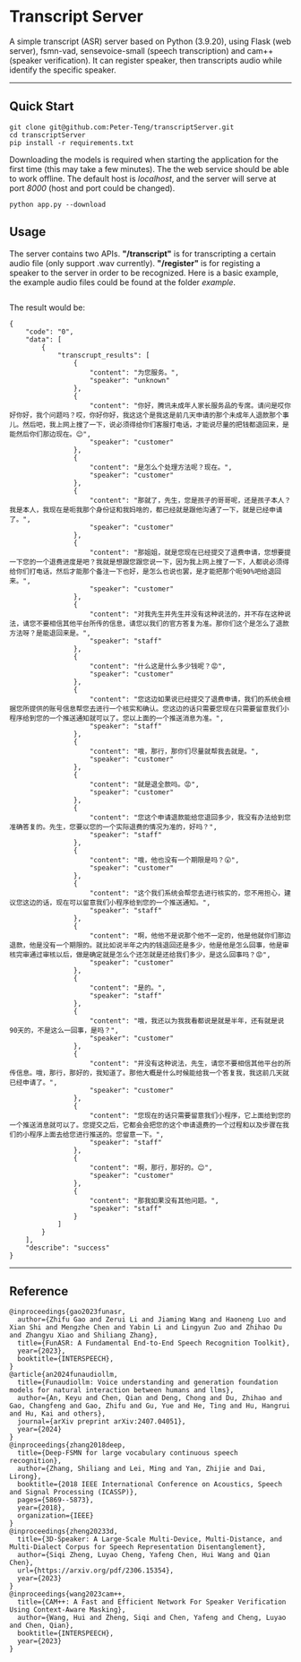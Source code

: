 # Transcript Server
A simple transcript (ASR) server based on Python (3.9.20), using Flask (web server), fsmn-vad, sensevoice-small (speech transcription) and cam++ (speaker verification). It can register speaker, then transcripts audio while identify the specific speaker.

---
## Quick Start
```
git clone git@github.com:Peter-Teng/transcriptServer.git
cd transcriptServer
pip install -r requirements.txt
```
Downloading the models is required when starting the application for the first time (this may take a few minutes). The the web service should be able to work offline.
The default host is *localhost*, and the server will serve at port *8000* (host and port could be changed).
```
python app.py --download
```

## Usage
The server contains two APIs. **"/transcript"** is for transcripting a certain audio file (only support .wav currently). **"/register"** is for registing a speaker to the server in order to be recognized.
Here is a basic example, the example audio files could be found at the folder *example*.
```

```
The result would be:
```
{
    "code": "0",
    "data": [
        {
            "transcrupt_results": [
                {
                    "content": "为您服务。",
                    "speaker": "unknown"
                },
                {
                    "content": "你好，腾讯未成年人家长服务品的专席。请问是哎你好你好，我个问题吗？哎，你好你好，我这这个是我这是前几天申请的那个未成年人退款那个事儿。然后吧，我上网上搜了一下，说必须得给你们客服打电话，才能说尽量的把钱都退回来，是能然后你们那边现在。😊",
                    "speaker": "customer"
                },
                {
                    "content": "是怎么个处理方法呢？现在。",
                    "speaker": "customer"
                },
                {
                    "content": "那就了，先生，您是孩子的哥哥呢，还是孩子本人？我是本人，我现在是呃我那个身份证和我妈啥的，都已经就是跟他沟通了一下，就是已经申请了。",
                    "speaker": "customer"
                },
                {
                    "content": "那姐姐，就是您现在已经提交了退费申请，您想要提一下您的一个退费进度是吧？我就是想跟您跟您说一下，因为我上网上搜了一下，人都说必须得给你们打电话，然后才能那个备注一下也好，是怎么也说也罢，是才能把那个呃90%吧给退回来。",
                    "speaker": "customer"
                },
                {
                    "content": "对我先生并先生并没有这种说法的，并不存在这种说法，请您不要相信其他平台所传的信息，请您以我们的官方答复为准。那你们这个是怎么了退款方法呀？是能退回来是。",
                    "speaker": "staff"
                },
                {
                    "content": "什么这是什么多少钱呢？😡",
                    "speaker": "customer"
                },
                {
                    "content": "您这边如果说已经提交了退费申请，我们的系统会根据您所提供的账号信息帮您去进行一个核实和确认。您这边的话只需要您现在只需要留意我们小程序给到您的一个推送通知就可以了。您以上面的一个推送消息为准。",
                    "speaker": "staff"
                },
                {
                    "content": "哦，那行，那你们尽量就帮我去就是。",
                    "speaker": "customer"
                },
                {
                    "content": "就是退全款吗。😡",
                    "speaker": "customer"
                },
                {
                    "content": "您这个申请退款能给您退回多少，我没有办法给到您准确答复的。先生，您要以您的一个实际退费的情况为准的，好吗？",
                    "speaker": "staff"
                },
                {
                    "content": "哦，他也没有一个期限是吗？😮",
                    "speaker": "customer"
                },
                {
                    "content": "这个我们系统会帮您去进行核实的，您不用担心，建议您这边的话，现在可以留意我们小程序给到您的一个推送通知。",
                    "speaker": "staff"
                },
                {
                    "content": "啊，他他不是说那个他不一定的，他是他就你们那边退款，他是没有一个期限的。就比如说半年之内的钱退回还是多少，他是他是怎么回事，他是审核完审通过审核以后，做是确定就是怎么个还怎就是还给我们多少，是这么回事吗？😡",
                    "speaker": "customer"
                },
                {
                    "content": "是的。",
                    "speaker": "staff"
                },
                {
                    "content": "哦，我还以为我我看都说是就是半年，还有就是说90天的，不是这么一回事，是吗？",
                    "speaker": "customer"
                },
                {
                    "content": "并没有这种说法，先生，请您不要相信其他平台的所传信息。哦，那行，那好的，我知道了。那他大概是什么时候能给我一个答复我，我这前几天就已经申请了。",
                    "speaker": "customer"
                },
                {
                    "content": "您现在的话只需要留意我们小程序，它上面给到您的一个推送消息就可以了。您提交之后，它都会会把您的这个申请退费的一个过程和以及步骤在我们的小程序上面去给您进行推送的。您留意一下。",
                    "speaker": "staff"
                },
                {
                    "content": "啊，那行，那好的。😊",
                    "speaker": "customer"
                },
                {
                    "content": "那我如果没有其他问题。",
                    "speaker": "staff"
                }
            ]
        }
    ],
    "describe": "success"
}
```

---

## Reference

```
@inproceedings{gao2023funasr,
  author={Zhifu Gao and Zerui Li and Jiaming Wang and Haoneng Luo and Xian Shi and Mengzhe Chen and Yabin Li and Lingyun Zuo and Zhihao Du and Zhangyu Xiao and Shiliang Zhang},
  title={FunASR: A Fundamental End-to-End Speech Recognition Toolkit},
  year={2023},
  booktitle={INTERSPEECH},
}
@article{an2024funaudiollm,
  title={Funaudiollm: Voice understanding and generation foundation models for natural interaction between humans and llms},
  author={An, Keyu and Chen, Qian and Deng, Chong and Du, Zhihao and Gao, Changfeng and Gao, Zhifu and Gu, Yue and He, Ting and Hu, Hangrui and Hu, Kai and others},
  journal={arXiv preprint arXiv:2407.04051},
  year={2024}
}
@inproceedings{zhang2018deep,
  title={Deep-FSMN for large vocabulary continuous speech recognition},
  author={Zhang, Shiliang and Lei, Ming and Yan, Zhijie and Dai, Lirong},
  booktitle={2018 IEEE International Conference on Acoustics, Speech and Signal Processing (ICASSP)},
  pages={5869--5873},
  year={2018},
  organization={IEEE}
}
@inproceedings{zheng20233d,
  title={3D-Speaker: A Large-Scale Multi-Device, Multi-Distance, and Multi-Dialect Corpus for Speech Representation Disentanglement},
  author={Siqi Zheng, Luyao Cheng, Yafeng Chen, Hui Wang and Qian Chen},
  url={https://arxiv.org/pdf/2306.15354},
  year={2023}
}
@inproceedings{wang2023cam++,
  title={CAM++: A Fast and Efficient Network For Speaker Verification Using Context-Aware Masking},
  author={Wang, Hui and Zheng, Siqi and Chen, Yafeng and Cheng, Luyao and Chen, Qian},
  booktitle={INTERSPEECH},
  year={2023}
}
```
